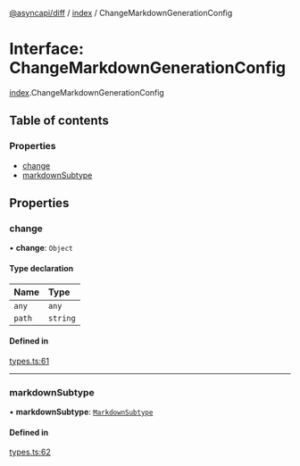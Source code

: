 [@asyncapi/diff](../README.md) / [index](../modules/index.md) / ChangeMarkdownGenerationConfig

# Interface: ChangeMarkdownGenerationConfig

[index](../modules/index.md).ChangeMarkdownGenerationConfig

## Table of contents

### Properties

- [change](index.ChangeMarkdownGenerationConfig.md#change)
- [markdownSubtype](index.ChangeMarkdownGenerationConfig.md#markdownsubtype)

## Properties

### change

• **change**: `Object`

#### Type declaration

| Name | Type |
| :------ | :------ |
| `any` | `any` |
| `path` | `string` |

#### Defined in

[types.ts:61](https://github.com/asyncapi/diff/blob/6fcfb89/src/types.ts#L61)

___

### markdownSubtype

• **markdownSubtype**: [`MarkdownSubtype`](../modules/index.md#markdownsubtype)

#### Defined in

[types.ts:62](https://github.com/asyncapi/diff/blob/6fcfb89/src/types.ts#L62)
